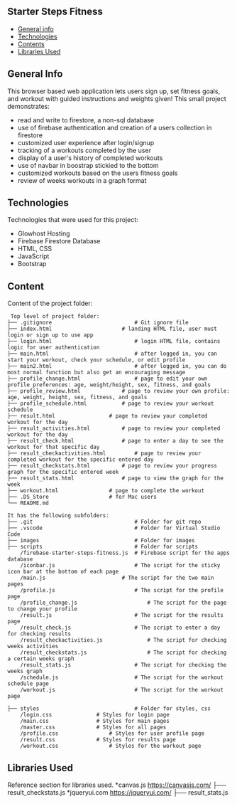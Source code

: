 ## Starter Steps Fitness
* [General info](#general-info)
* [Technologies](#technologies)
* [Contents](#content)
* [Libraries Used](#libraries-used)

## General Info
This browser based web application lets users sign up, set fitness goals, and workout with guided instructions and weights given!
This small project demonstrates:
* read and write to firestore, a non-sql database
* use of firebase authentication and creation of a users collection in firestore
* customized user experience after login/signup
* tracking of a workouts completed by the user
* display of a user's history of completed workouts
* use of navbar in boostrap stickied to the bottom
* customized workouts based on the users fitness goals
* review of weeks workouts in a graph format

	
## Technologies
Technologies that were used for this project:
* Glowhost Hosting
* Firebase Firestore Database
* HTML, CSS
* JavaScript
* Bootstrap 
	
## Content
Content of the project folder:

```
 Top level of project folder: 
├── .gitignore          	    		# Git ignore file
├── index.html             	   		# landing HTML file, user must login or sign up to use app
├── login.html               			# login HTML file, contains logic for user authentication
├── main.html                			# after logged in, you can start your workout, check your schedule, or edit profile
├── main2.html               			# after logged in, you can do most normal function but also get an encouraging message
├── profile_change.html      			# page to edit your own profile preferences: age, weight/height, sex, fitness, and goals
├── profile_review.html	 	 		# page to review your own profile: age, weight, height, sex, fitness, and goals
├── profile_schedule.html	 		# page to review your workout schedule
├── result.html	 			 	# page to review your completed workout for the day
├── result_activities.html	 		# page to review your completed workout for the day
├── result_check.html	 	 		# page to enter a day to see the workout for that specific day
├── result_checkactivities.html 		# page to review your completed workout for the specific entered day
├── result_checkstats.html 			# page to review your progress graph for the specific entered week
├── result_stats.html 				# page to view the graph for the week
├── workout.html	 			# page to complete the workout
├── .DS_Store				 	# for Mac users
└── README.md

It has the following subfolders:
├── .git                     			# Folder for git repo
├── .vscode                  			# Folder for Virtual Studio Code
├── images                   			# Folder for images
├── scripts                  			# Folder for scripts
	/firebase-starter-steps-fitness.js	# Firebase script for the apps database
	/iconbar.js                  		# The script for the sticky icon bar at the bottom of each page
	/main.js                  		# The script for the two main pages
	/profile.js                  		# The script for the profile page
	/profile_change.js                  	# The script for the page to change your profile
	/result.js                  		# The script for the results page
	/result_check.js                  	# The script to enter a day for checking results
	/result_checkactivities.js          	# The script for checking weeks activities
	/result_checkstats.js               	# The script for checking a certain weeks graph
	/result_stats.js                  	# The script for checking the weeks graph
	/schedule.js                  		# The script for the workout schedule page
	/workout.js                  		# The script for the workout page
	
├── styles                   			# Folder for styles, css
	/login.css				# Styles for login page
	/main.css				# Styles for main pages
	/master.css				# Styles for all pages
	/profile.css			 	# Styles for user profile page
	/result.css				# Styles for results page
	/workout.css			 	# Styles for the workout page
```

## Libraries Used
Reference section for libraries used.
*canvas.js  https://canvasjs.com/
├── result_checkstats.js
*jqueryui.com  https://jqueryui.com/
├── result_stats.js 
